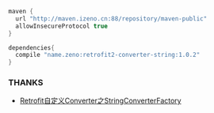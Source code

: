 
```groovy
maven {
  url "http://maven.izeno.cn:88/repository/maven-public"
  allowInsecureProtocol true
}

dependencies{
  compile "name.zeno:retrofit2-converter-string:1.0.2"
}
```


### THANKS
- [Retrofit自定义Converter之StringConverterFactory](https://blog.csdn.net/gengqiquan/article/details/52473334)
